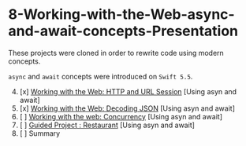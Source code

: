 # 8-Working-with-the-Web-async-and-await-concepts-Presentation

These projects were cloned in order to rewrite code using modern concepts.

`async` and `await` concepts were introduced on `Swift 5.5`.

4. [x] [Working with the Web: HTTP and URL Session](https://github.com/c4arl0s/WorkingWithTheWebHTTPandURLSession-Await-Async) [Using asyn and await]
5. [x] [Working with the Web: Decoding JSON](https://github.com/c4arl0s/WorkingWithTheWebDecodingJSON-await-async) [Using asyn and await] 
6. [ ] [Working with the web: Concurrency](https://github.com/c4arl0s/WorkingWithTheWebConcurrency-await-async) [Using asyn and await]
7. [ ] [Guided Project : Restaurant](https://github.com/c4arl0s/RestaurantApp-Using-await-async-concepts) [Using asyn and await]
8. [ ] Summary

